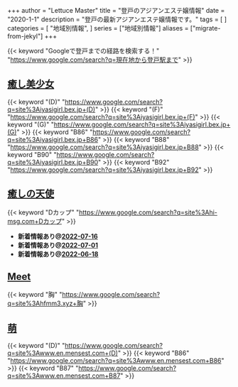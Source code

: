 +++
author = "Lettuce Master"
title = "登戸のアジアンエステ嬢情報"
date = "2020-1-1"
description = "登戸の最新アジアンエステ嬢情報です。"
tags = [
]
categories = [
    "地域別情報",
]
series = ["地域別情報"]
aliases = ["migrate-from-jekyl"]
+++

{{< keyword "Googleで登戸までの経路を検索する！" "https://www.google.com/search?q=現在地から登戸駅まで" >}}

## [癒し美少女](http://iyasigirl.bex.jp/)
{{< keyword "(D)" "https://www.google.com/search?q=site%3Aiyasigirl.bex.jp+(D)" >}} {{< keyword "(F)" "https://www.google.com/search?q=site%3Aiyasigirl.bex.jp+(F)" >}} {{< keyword "(G)" "https://www.google.com/search?q=site%3Aiyasigirl.bex.jp+(G)" >}} {{< keyword "B86" "https://www.google.com/search?q=site%3Aiyasigirl.bex.jp+B86" >}} {{< keyword "B88" "https://www.google.com/search?q=site%3Aiyasigirl.bex.jp+B88" >}} {{< keyword "B90" "https://www.google.com/search?q=site%3Aiyasigirl.bex.jp+B90" >}} {{< keyword "B92" "https://www.google.com/search?q=site%3Aiyasigirl.bex.jp+B92" >}} 

## [癒しの天使](http://hi-msg.com/iyashitenshi/)
{{< keyword "Dカップ" "https://www.google.com/search?q=site%3Ahi-msg.com+Dカップ" >}} 

- **新着情報あり@[2022-07-16](/post/2022-07-16)**
- **新着情報あり@[2022-07-01](/post/2022-07-01)**
- **新着情報あり@[2022-06-18](/post/2022-06-18)**
## [Meet](http://hfmm3.xyz/)
{{< keyword "胸" "https://www.google.com/search?q=site%3Ahfmm3.xyz+胸" >}} 

## [萌](http://www.en.mensest.com/)
{{< keyword "(D)" "https://www.google.com/search?q=site%3Awww.en.mensest.com+(D)" >}} {{< keyword "B86" "https://www.google.com/search?q=site%3Awww.en.mensest.com+B86" >}} {{< keyword "B87" "https://www.google.com/search?q=site%3Awww.en.mensest.com+B87" >}} 

